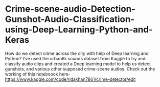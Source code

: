 # Crime-scene-audio-Detection-Gunshot-Audio-Classification-using-Deep-Learning-Python-and-Keras
 How do we detect crime across the city with help of Deep learning and Python?  I've  used the urban8k sounds dataset from Kaggle to try and classify audio clips and created a Deep learning model to help us detect gunshots, and various other supposed crime-scene audios.
 Check out the working of this noteboook here-https://www.kaggle.com/code/ridakhan7861/crime-detector/edit
